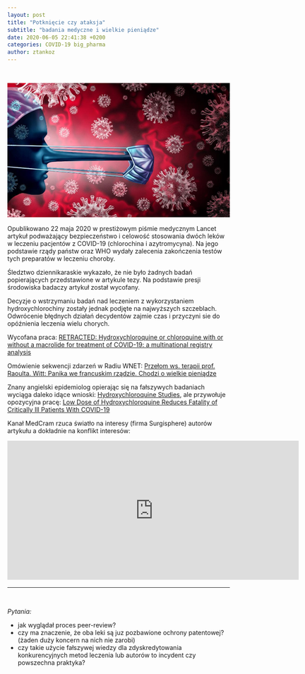 ```yaml
---
layout: post
title: "Potknięcie czy ataksja"
subtitle: "badania medyczne i wielkie pieniądze"
date: 2020-06-05 22:41:38 +0200
categories: COVID-19 big_pharma
author: ztankoz
---
```


<br>

![Pinokio](https://raw.githubusercontent.com/ztankoz/blog_med/master/assets/covid_pinokio.jpg)

Opublikowano 22 maja 2020 w prestiżowym piśmie medycznym Lancet artykuł podważający bezpieczeństwo i celowość stosowania dwóch leków w leczeniu pacjentów z COVID-19 (chlorochina i azytromycyna). Na jego podstawie rządy państw oraz WHO wydały zalecenia zakończenia testów tych preparatów w leczeniu choroby.

Śledztwo dziennikaraskie wykazało, że nie było żadnych badań popierających przedstawione w artykule tezy. Na podstawie presji środowiska badaczy artykuł został wycofany.

Decyzje o wstrzymaniu badań nad leczeniem z wykorzystaniem hydroxychlorochiny zostały jednak podjęte na najwyższych szczeblach. Odwrócenie błędnych działań decydentów zajmie czas i przyczyni sie do opóźnienia leczenia wielu chorych.

Wycofana praca: [RETRACTED: Hydroxychloroquine or chloroquine with or without a macrolide for treatment of COVID-19: a multinational registry analysis](<https://www.thelancet.com/journals/lancet/article/PIIS0140-6736(20)31180-6/fulltext>)

Omówienie sekwencji zdarzeń w Radiu WNET: [Przełom ws. terapii prof. Raoulta. Witt: Panika we francuskim rządzie. Chodzi o wielkie pieniądze](https://youtu.be/QamQTL8g_3k)

Znany angielski epidemiolog opierając się na fałszywych badaniach wyciąga daleko idące wnioski: [Hydroxychloroquine Studies](https://youtu.be/-7za_j7f3L0), ale przywołuje opozycyjna pracę: [Low Dose of Hydroxychloroquine Reduces Fatality of Critically Ill Patients With COVID-19](https://pubmed.ncbi.nlm.nih.gov/32418114/)

Kanał MedCram rzuca światło na interesy (firma Surgisphere) autorów artykułu a dokładnie na konflikt interesów:

<iframe width="660" height="315" src="https://www.youtube-nocookie.com/embed/KS-mHOtXX84" frameborder="0" allow="accelerometer; autoplay; encrypted-media; gyroscope; picture-in-picture" allowfullscreen></iframe>

<br>
<hr>
<br>

_Pytania:_

- jak wyglądał proces peer-review?
- czy ma znaczenie, że oba leki są juz pozbawione ochrony patentowej? (żaden duży koncern na nich nie zarobi)
- czy takie użycie fałszywej wiedzy dla zdyskredytowania konkurencyjnych metod leczenia lub autorów to incydent czy powszechna praktyka?
